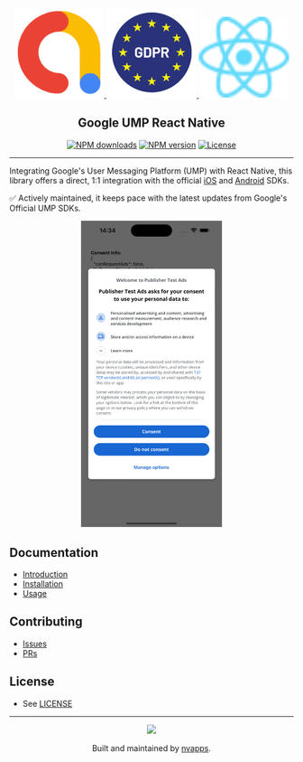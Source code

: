 <p align="center">
  <a href="https://docs.page/nvappsltd/google-ump-react-native">
    <img width="160px" src="./docs/assets/logo_admob_192px.svg">
    <img width="160px" src="./docs/assets/logo_gdpr.png">
    <img width="160px" src="./docs/assets/react_icon.svg">
  </a>
  <h2 align="center">Google UMP React Native</h2>
</p>

<p align="center">
  <a href="https://www.npmjs.com/package/google-ump-react-native"><img src="https://img.shields.io/npm/dm/google-ump-react-native.svg?style=flat-square" alt="NPM downloads"></a>
  <a href="https://www.npmjs.com/package/google-ump-react-native"><img src="https://img.shields.io/npm/v/google-ump-react-native.svg?style=flat-square" alt="NPM version"></a>
  <a href="/LICENSE"><img src="https://img.shields.io/npm/l/google-ump-react-native.svg?style=flat-square" alt="License"></a>
</p>

---

Integrating Google's User Messaging Platform (UMP) with React Native, this library offers a direct, 1:1 integration with the official [iOS](https://developers.google.com/admob/ios/privacy) and [Android](https://developers.google.com/admob/android/privacy) SDKs.

✅ Actively maintained, it keeps pace with the latest updates from Google's Official UMP SDKs.

<p align="center">
    <img width="250px" src="./docs/assets/screenshot-ios-form.png" />
</p>

## Documentation

- [Introduction](https://docs.page/nvappsltd/google-ump-react-native)
- [Installation](https://docs.page/nvappsltd/google-ump-react-native/installation)
- [Usage](https://docs.page/nvappsltd/google-ump-react-native/usage)

## Contributing

- [Issues](https://github.com/nvappsltd/google-ump-react-native/issues)
- [PRs](https://github.com/nvappsltd/google-ump-react-native/pulls)

## License

- See [LICENSE](/LICENSE)

---

<p align="center">
  <a href="https://nvapps.co/?utm_source=readme&utm_medium=footer&utm_campaign=google-ump-react-native">
    <img width="75px" src="https://avatars.githubusercontent.com/u/82496864">
  </a>
  <p align="center">
    Built and maintained by <a href="https://nvapps.co/?utm_source=readme&utm_medium=footer&utm_campaign=google-ump-react-native">nvapps</a>.
  </p>
</p>
